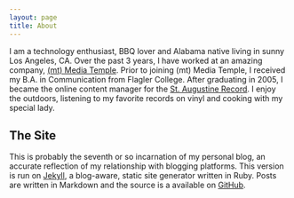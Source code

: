 ```yaml
---
layout: page
title: About
---
```


I am a technology enthusiast, BBQ lover and Alabama native living in sunny Los Angeles, CA. Over the past 3 years, I have worked at an amazing company, [(mt) Media Temple](http://mediatemple.net/ "(mt) Media Temple"). Prior to joining (mt) Media Temple, I received my B.A. in Communication from Flagler College. After graduating in 2005, I became the online content manager for the [St. Augustine Record](http://staugustine.com/ "The St. Augustine Record"). I enjoy the outdoors, listening to my favorite records on vinyl and cooking with my special lady.

<h2>The Site</h2>

This is probably the seventh or so incarnation of my personal blog, an accurate reflection of my relationship with blogging platforms. This version is run on [Jekyll](https://github.com/mojombo/jekyll "Jekyll"), a blog-aware, static site generator written in Ruby. Posts are written in Markdown and the source is a available on [GitHub](https://github.com/bummercloud/tjstein.com "GitHub").